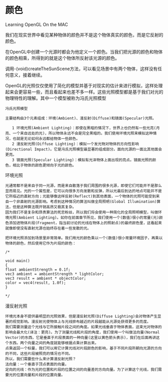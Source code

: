# 颜色
Learning OpenGL On the MAC 

我们在现实世界中看见某种物体的颜色并不是这个物体真实的颜色，而是它反射的颜色。

在OpenGL中创建一个光源时都会为他定义一个颜色。当我们把光源的颜色和物体的颜色相乘，所得到的就是这个物体所反射该光源的颜色。

调用-(void)createTheSunScene方法，可以看见场景中有两个物体，这样没有任何意义，接着继续。

OpenGL的光照仅仅使用了简化的模型并基于对现实的估计来进行模拟，这样处理起来会更容易一些，而且看起来也差不多一样。这些光照模型都是基于我们对光的物理特性的理解。其中一个模型被称为冯氏光照模型

    冯氏光照模型
    
    主要结构由3个元素组成：环境(Ambient)、漫反射(Diffuse)和镜面(Specular)光照。

       1 环境光照(Ambient Lighting)：即使在黑暗的情况下，世界上也仍然有一些光亮(月亮、一个来自远处的光)，所以物体永远不会是完全黑暗的。我们使用环境光照来模拟这种情况，也就是无论如何永远都给物体一些颜色。
       2 漫反射光照(Diffuse Lighting)：模拟一个发光物对物体的方向性影响(Directional Impact)。它是冯氏光照模型最显著的组成部分。面向光源的一面比其他面会更亮。
       3 镜面光照(Specular Lighting)：模拟有光泽物体上面出现的亮点。镜面光照的颜色，相比于物体的颜色更倾向于光的颜色。

环境光照

    光通常都不是来自于同一光源，而是来自散落于我们周围的很多光源，即使它们可能并不是那么显而易见。光的一个属性是，它可以向很多方向发散和反弹，所以光最后到达的地点可能并不是它所临近的直射方向；光能够像这样反射(Reflect)到其他表面，一个物体的光照可能受到来自一个非直射的光源影响。考虑到这种情况的算法叫做全局照明(Global Illumination)算法，但是这种算法既开销高昂又极其复杂。
    因为我们不是复杂和昂贵算法的死忠粉丝，所以我们将会使用一种简化的全局照明模型，叫做环境光照(Ambient Lighting)。如你在前面章节所见，我们使用一个(数值)很小的常量(光)颜色添加进物体片段(Fragment，指当前讨论的光线在物体上的照射点)的最终颜色里，这看起来就像即使没有直射光源也始终存在着一些发散的光。

    把环境光照添加到场景里非常简单。我们用光的颜色乘以一个(数值)很小常量环境因子，再乘以物体的颜色，然后使用它作为片段的颜色：

    /*
    
    void main()
    {
    float ambientStrength = 0.1f;
    vec3 ambient = ambientStrength * lightColor;
    vec3 result = ambient * objectColor;
    color = vec4(result, 1.0f);
    }
    
    */


漫反射光照

    环境光本身不提供最明显的光照效果，但是漫反射光照(Diffuse Lighting)会对物体产生显著的视觉影响。漫反射光使物体上与光线排布越近的片段越能从光源处获得更多的亮度。
    我们需要测量这个光线与它所接触片段之间的角度。如果光线垂直于物体表面，这束光对物体的影响会最大化(译注：更亮)。为了测量光线和片段的角度，我们使用一个叫做法向量(Normal Vector)的东西，它是垂直于片段表面的一种向量(这里以黄色箭头表示)，我们在后面再讲这个东西。两个向量之间的角度就能够根据点乘计算出来。
    点乘返回一个标量，我们可以用它计算光线对片段颜色的影响，基于不同片段所朝向光源的方向的不同，这些片段被照亮的情况也不同。
    所以，我们需要些什么来计算漫反射光照？
    法向量：一个垂直于顶点表面的向量。
    定向的光线：作为光的位置和片段的位置之间的向量差的方向向量。为了计算这个光线，我们需要光的位置向量和片段的位置向量。




